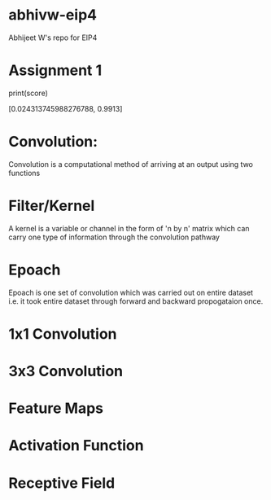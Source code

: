 # abhivw-eip4
Abhijeet W's repo for EIP4

# Assignment 1

print(score)

[0.024313745988276788, 0.9913]


# Convolution: 

Convolution is a computational method of arriving at an output using two functions

# Filter/Kernel

A kernel is a variable or channel in the form of 'n by n' matrix which can carry one type of information through the convolution pathway

# Epoach
Epoach is one set of convolution which was carried out on entire dataset i.e. it took entire dataset through forward and backward propogataion once.

# 1x1 Convolution

# 3x3 Convolution

# Feature Maps

# Activation Function

# Receptive Field
